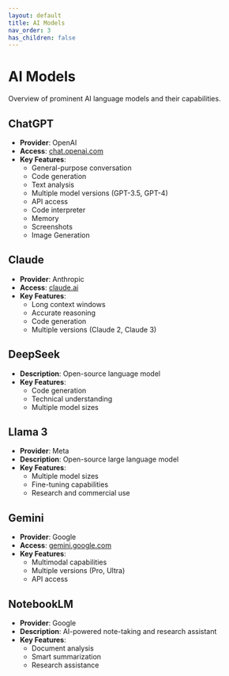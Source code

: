 ```yaml
---
layout: default
title: AI Models
nav_order: 3
has_children: false
---
```


# AI Models

Overview of prominent AI language models and their capabilities.

## ChatGPT
- **Provider**: OpenAI
- **Access**: [chat.openai.com](https://chat.openai.com)
- **Key Features**:
  - General-purpose conversation
  - Code generation
  - Text analysis
  - Multiple model versions (GPT-3.5, GPT-4)
  - API access
  - Code interpreter
  - Memory
  - Screenshots
  - Image Generation

## Claude
- **Provider**: Anthropic
- **Access**: [claude.ai](https://claude.ai)
- **Key Features**:
  - Long context windows
  - Accurate reasoning
  - Code generation
  - Multiple versions (Claude 2, Claude 3)

## DeepSeek
- **Description**: Open-source language model
- **Key Features**:
  - Code generation
  - Technical understanding
  - Multiple model sizes

## Llama 3
- **Provider**: Meta
- **Description**: Open-source large language model
- **Key Features**:
  - Multiple model sizes
  - Fine-tuning capabilities
  - Research and commercial use

## Gemini
- **Provider**: Google
- **Access**: [gemini.google.com](https://gemini.google.com)
- **Key Features**:
  - Multimodal capabilities
  - Multiple versions (Pro, Ultra)
  - API access

## NotebookLM
- **Provider**: Google
- **Description**: AI-powered note-taking and research assistant
- **Key Features**:
  - Document analysis
  - Smart summarization
  - Research assistance 